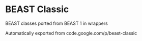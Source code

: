 # BEAST Classic

BEAST classes ported from BEAST 1 in wrappers

Automatically exported from code.google.com/p/beast-classic
